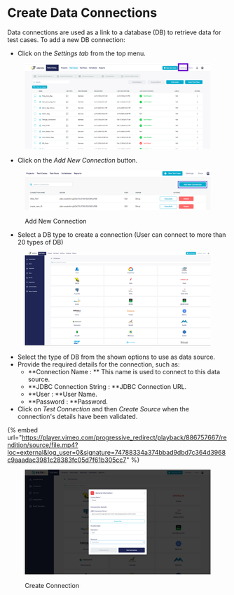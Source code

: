 # Create Data Connections

Data connections are used as a link to a database (DB) to retrieve data for test cases. To add a new DB connection:

* Click on the _Settings tab_ from the top menu.

<figure><img src="../../../.gitbook/assets/image (6).png" alt=""><figcaption></figcaption></figure>

* Click on the _Add New Connection_ button.

<figure><img src="../../../.gitbook/assets/add_new_conn.PNG" alt=""><figcaption><p>Add New Connection</p></figcaption></figure>

* Select a DB type to create a connection (User can connect to more than 20 types of DB)

<figure><img src="../../../.gitbook/assets/image (7).png" alt=""><figcaption></figcaption></figure>

* Select the type of DB from the shown options to use as data source.
* Provide the required details for the connection, such as:
  * \*\*Connection Name : \*\* This name is used to connect to this data source.
  * \*\*JDBC Connection String : \*\*JDBC Connection URL.
  * \*\*User : \*\*User Name.
  * \*\*Password : \*\*Password.
* Click on _Test Connection_ and then _Create Source_ when the connection's details have been validated.

{% embed url="https://player.vimeo.com/progressive_redirect/playback/886757667/rendition/source/file.mp4?loc=external&log_user=0&signature=74788334a374bbad9dbd7c364d3968c9aaadac3981c28383fc05d7f61b305cc7" %}

<figure><img src="../../../.gitbook/assets/Screenshot (455).png" alt=""><figcaption><p>Create Connection</p></figcaption></figure>
